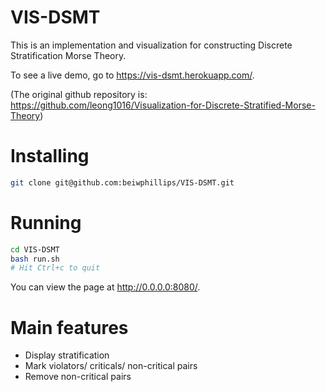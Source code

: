 # VIS-DSMT

This is an implementation and visualization for constructing Discrete Stratification Morse Theory.

To see a live demo, go to https://vis-dsmt.herokuapp.com/.

(The original github repository is: https://github.com/leong1016/Visualization-for-Discrete-Stratified-Morse-Theory)


# Installing
```bash
git clone git@github.com:beiwphillips/VIS-DSMT.git
```

# Running
```bash
cd VIS-DSMT
bash run.sh
# Hit Ctrl+c to quit
```

You can view the page at http://0.0.0.0:8080/.

# Main features
- Display stratification
- Mark violators/ criticals/ non-critical pairs
- Remove non-critical pairs